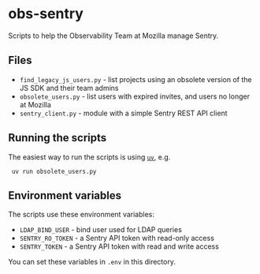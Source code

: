 # obs-sentry

Scripts to help the Observability Team at Mozilla manage Sentry.

## Files

* `find_legacy_js_users.py` - list projects using an obsolete version of the JS SDK
  and their team admins
* `obsolete_users.py` - list users with expired invites, and users no longer at Mozilla
* `sentry_client.py` - module with a simple Sentry REST API client

## Running the scripts

The easiest way to run the scripts is using [`uv`][1], e.g.

     uv run obsolete_users.py

[1]: https://docs.astral.sh/uv/

## Environment variables

The scripts use these environment variables:

* `LDAP_BIND_USER` - bind user used for LDAP queries
* `SENTRY_RO_TOKEN` - a Sentry API token with read-only access
* `SENTRY_TOKEN` - a Sentry API token with read and write access

You can set these variables in `.env` in this directory.
